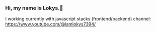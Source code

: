 ### Hi, my name is Lokys.👋

I working currently with javascript stacks (frontend/backend)
channel: https://www.youtube.com/@iamlokys7394/
